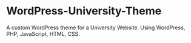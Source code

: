 # WordPress-University-Theme
A custom WordPress theme for a University Website. Using WordPress, PHP, JavaScript, HTML, CSS.
